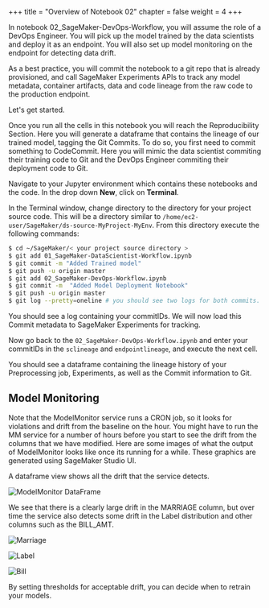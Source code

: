 +++
title = "Overview of Notebook 02"
chapter = false
weight = 4
+++

In notebook 02_SageMaker-DevOps-Workflow, you will assume the role of a DevOps Engineer. You will pick up the model trained by the data scientists and deploy it as an endpoint.  You will also set up model monitoring on the endpoint for detecting data drift. 

As a best practice, you will commit the notebook to a git repo that is already provisioned, and call SageMaker Experiments APIs to track any model metadata, container artifacts, data and code lineage from the raw code to the production endpoint.

Let's get started. 

Once you run all the cells in this notebook you will reach the Reproducibility Section. Here you will generate a dataframe that contains the lineage of our trained model, tagging the Git Commits. To do so, you first need to commit something to CodeCommit. Here you will mimic the data scientist commiting their training code to Git and the DevOps Engineer commiting their deployment code to Git. 

Navigate to your Jupyter environment which contains these notebooks and the code. In the drop down **New**, click on **Terminal**.

In the Terminal window, change directory to the directory for your project source code.  This will be a directory similar to `/home/ec2-user/SageMaker/ds-source-MyProject-MyEnv`.  From this directory execute the following commands: 

```bash
$ cd ~/SageMaker/< your project source directory >
$ git add 01_SageMaker-DataScientist-Workflow.ipynb
$ git commit -m "Added Trained model" 
$ git push -u origin master
$ git add 02_SageMaker-DevOps-Workflow.ipynb
$ git commit -m  "Added Model Deployment Notebook"
$ git push -u origin master
$ git log --pretty=oneline # you should see two logs for both commits. 
```
You should see a log containing your commitIDs. We will now load this Commit metadata to SageMaker Experiments for tracking.

Now go back to the `02_SageMaker-DevOps-Workflow.ipynb` and enter your commitIDs in the `sclineage` and `endpointlineage`, and execute the next cell.

You should see a dataframe containing the lineage history of your Preprocessing job, Experiments, as well as the Commit information to Git. 

## Model Monitoring

Note that the ModelMonitor service runs a CRON job, so it looks for violations and drift from the baseline on the hour. You might have to run the MM service for a number of hours before you start to see the drift from the columns that we have modified. Here are some images of what the output of ModelMonitor looks like once its running for a while. These graphics are generated using SageMaker Studio UI. 

A dataframe view shows all the drift that the service detects.

![ModelMonitor DataFrame](https://github.com/stefannatu/sagemaker-workshop/blob/master/static/images/MM_dataframe.png)

We see that there is a clearly large drift in the MARRIAGE column, but over time the service also detects some drift in the Label distribution and other columns such as the BILL_AMT.

![Marriage](https://github.com/stefannatu/sagemaker-workshop/blob/master/static/images/Marriage_drift.png)


![Label](https://github.com/stefannatu/sagemaker-workshop/blob/master/static/images/Label_drift.png)


![Bill](https://github.com/stefannatu/sagemaker-workshop/blob/master/static/images/Bill_drift.png)


By setting thresholds for acceptable drift, you can decide when to retrain your models. 











